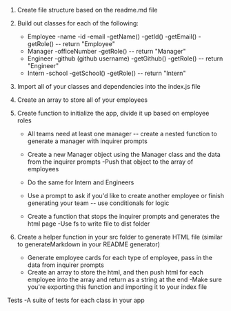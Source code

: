 1. Create file structure based on the readme.md file

2. Build out classes for each of the following:
    - Employee
        -name
        -id
        -email
        -getName()
        -getId()
        -getEmail()
        -getRole() -- return "Employee"
    - Manager
        -officeNumber
        -getRole() -- return "Manager"
    - Engineer
        -github (github username)
        -getGithub()
        -getRole() -- return "Engineer"
    - Intern
        -school
        -getSchool()
        -getRole() -- return "Intern"

3. Import all of your classes and dependencies into the index.js file

4. Create an array to store all of your employees

5. Create function to initialize the app, divide it up based on employee roles

    - All teams need at least one manager -- create a nested function to generate a manager with inquirer prompts
    - Create a new Manager object using the Manager class and the data from the inquirer prompts
    -Push that object to the array of employees

    - Do the same for Intern and Engineers

    - Use a prompt to ask if you'd like to create another employee or finish generating your team -- use conditionals for logic

    - Create a function that stops the inquirer prompts and generates the html page
        -Use fs to write file to dist folder

6. Create a helper function in your src folder to generate HTML file (similar to generateMarkdown in your README generator)
    - Generate employee cards for each type of employee, pass in the data from inquirer prompts
    - Create an array to store the html, and then push html for each employee into the array and return as a string at the end
    -Make sure you're exporting this function and importing it to your index file

Tests
    -A suite of tests for each class in your app